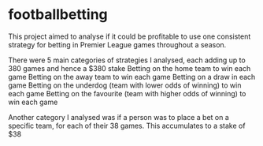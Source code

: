 # footballbetting

This project aimed to analyse if it could be profitable to use one consistent strategy for betting in Premier League games throughout a season. 

There were 5 main categories of strategies I analysed, each adding up to 380 games and hence a $380 stake
Betting on the home team to win each game 
Betting on the away team to win each game
Betting on a draw in each game
Betting on the underdog (team with lower odds of winning) to win each game
Betting on the favourite (team with higher odds of winning) to win each game

Another category I analysed was if a person was to place a bet on a specific team, for each of their 38 games. This accumulates to a stake of $38


